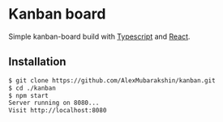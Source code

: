 # Kanban board

Simple kanban-board build with [Typescript](https://www.typescriptlang.org/docs/home.html) and [React](https://reactjs.org/docs/getting-started.html).

## Installation
```bash
$ git clone https://github.com/AlexMubarakshin/kanban.git
$ cd ./kanban
$ npm start
Server running on 8080...
Visit http://localhost:8080
```
